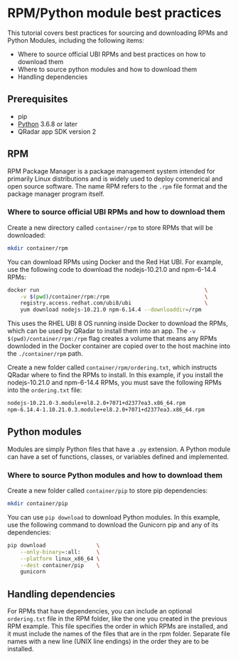 # RPM/Python module best practices

This tutorial covers best practices for sourcing and downloading RPMs and Python Modules, including the following items:

-   Where to source official UBI RPMs and best practices on how to download them
-   Where to source python modules and how to download them
-   Handling dependencies

## Prerequisites

- pip
- [Python](https://www.python.org/downloads/) 3.6.8 or later
- QRadar app SDK version 2

## RPM

RPM Package Manager is a package management system intended for primarily Linux distributions and is widely used to deploy commerical and open source software. 
The name RPM refers to the `.rpm` file format and the package manager program itself.

### Where to source official UBI RPMs and how to download them 

Create a new directory called `container/rpm` to store RPMs that will be downloaded:

```bash
mkdir container/rpm
```

You can download RPMs using Docker and the Red Hat UBI. For example, use the following code to download the nodejs-10.21.0 and npm-6-14.4 RPMs:

```bash
docker run                                                    \
    -v $(pwd)/container/rpm:/rpm                              \
    registry.access.redhat.com/ubi8/ubi                       \
    yum download nodejs-10.21.0 npm-6.14.4 --downloaddir=/rpm
```

This uses the RHEL UBI 8 OS running inside Docker to download the RPMs, which can be used by QRadar to install them into an app.
The `-v $(pwd)/container/rpm:/rpm` flag creates a volume that means any RPMs downloded in the Docker container are copied over to the host machine into the `./container/rpm` path.

Create a new folder called `container/rpm/ordering.txt`, which instructs QRadar where to find the RPMs to install. In this example, if you install the nodejs-10.21.0 and npm-6-14.4 RPMs, you must save the following RPMs into the `ordering.txt` file:

```bash
nodejs-10.21.0-3.module+el8.2.0+7071+d2377ea3.x86_64.rpm
npm-6.14.4-1.10.21.0.3.module+el8.2.0+7071+d2377ea3.x86_64.rpm
```

## Python modules

Modules are simply Python files that have a `.py` extension. A Python module can have a set of functions, classes, or variables defined and implemented. 

### Where to source Python modules and how to download them

Create a new folder  called `container/pip` to store pip dependencies:

```bash
mkdir container/pip
```

You can use `pip download` to download Python modules. In this example, use the following command to download the Gunicorn pip and any of its dependencies:

```bash
pip download                \
    --only-binary=:all:     \
    --platform linux_x86_64 \
    --dest container/pip    \
    gunicorn
```

## Handling dependencies 

For RPMs that have dependencies, you can include an optional `ordering.txt` file in the RPM folder, like the one you created in the previous RPM example. 
This file specifies the order in which RPMs are installed, and it must include the names of the files that are in the rpm folder. 
Separate file names with a new line (UNIX line endings) in the order they are to be installed. 
